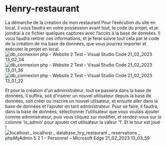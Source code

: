 # Henry-restaurant
La démarche de la création de mon restaurant
Pour l’exécution du site en local, il vous faudra en votre possession avant tout, le code du projet, et je joindrai à ce fichier quelques captures avec l’accès à la base de données.
Il vous faudra rentrer ces informations, et je ferai suivre tout cela par le code de la création de ma base de données, que vous pourrez importer et exécuter le projet en local.
![db_connexion php - Website 2 Test - Visual Studio Code 21_02_2023 13_02_04](https://user-images.githubusercontent.com/119872482/220375052-aebf35a1-fb91-478b-8ef3-628583fc9374.png)
![db_connexion php - Website 2 Test - Visual Studio Code 21_02_2023 13_01_36](https://user-images.githubusercontent.com/119872482/220375066-8d136677-2ea3-4213-90e7-f2f1a5a75324.png)
![db_connexion php - Website 2 Test - Visual Studio Code 21_02_2023 13_01_22](https://user-images.githubusercontent.com/119872482/220375072-185842b5-eae7-46db-bac7-aa4912abd39a.png)

Et pour la création d’un administrateur, tout se passera dans la base de données, il suffira, soit d’insérer un nouvel utilisateur depuis la base de données, soit créer ou inscrire un nouvel utlisateur, et ensuite aller dans la base de données et l’ajouter en tant administrateur.
Pour se faire, il faudra, dans la base de données, sélectionner l’utilisateur que vous voulais ajouter comme administrateur, puis vous cliquez sur modifier, et rendez-vous sur la colonne ‘is_admin’ pour ajouter cet utilisateur la valeur ‘1’. Et le tour est joué !
![localhost _ localhost _ database_hry_restaurant _ reservations _ phpMyAdmin 5 2 1 - Personnel – Microsoft​ Edge 21_02_2023 13_03_59](https://user-images.githubusercontent.com/119872482/220375734-c64c7b83-f58d-4a0a-ab45-975c34a94c84.png)
